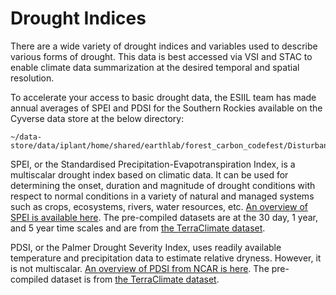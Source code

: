 # Drought Indices

There are a wide variety of drought indices and variables used to describe various forms of drought. This data is best accessed via VSI and STAC to enable climate data summarization at the desired temporal and spatial resolution.

To accelerate your access to basic drought data, the ESIIL team has made annual averages of SPEI and PDSI for the Southern Rockies available on the Cyverse data store at the below directory:

```
~/data-store/data/iplant/home/shared/earthlab/forest_carbon_codefest/Disturbance/drought
```

SPEI, or the Standardised Precipitation-Evapotranspiration Index, is a multiscalar drought index based on climatic data. It can be used for determining the onset, duration and magnitude of drought conditions with respect to normal conditions in a variety of natural and managed systems such as crops, ecosystems, rivers, water resources, etc. [An overview of SPEI is available here](https://spei.csic.es/). The pre-compiled datasets are at the 30 day, 1 year, and 5 year time scales and are from [the TerraClimate dataset](https://www.climatologylab.org/terraclimate.html).

PDSI, or the Palmer Drought Severity Index, uses readily available temperature and precipitation data to estimate relative dryness. However, it is not multiscalar. [An overview of PDSI from NCAR is here](https://climatedataguide.ucar.edu/climate-data/palmer-drought-severity-index-pdsi). The pre-compiled dataset is from [the TerraClimate dataset](https://www.climatologylab.org/terraclimate.html).



